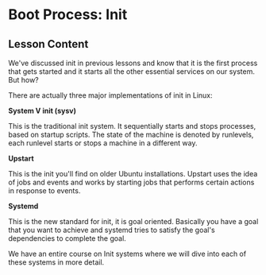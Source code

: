 # Boot Process: Init

## Lesson Content

We've discussed init in previous lessons and know that it is the first process that gets started and it starts all the other essential services on our system. But how?

There are actually three major implementations of init in Linux: 

<b>System V init (sysv)</b>

This is the traditional init system. It sequentially starts and stops processes, based on startup scripts. The state of the machine is denoted by runlevels, each runlevel starts or stops a machine in a different way. 

<b>Upstart</b>

This is the init you'll find on older Ubuntu installations. Upstart uses the idea of jobs and events and works by starting jobs that performs certain actions in response to events. 

<b>Systemd</b>

This is the new standard for init, it is goal oriented. Basically you have a goal that you want to achieve and systemd tries to satisfy the goal's dependencies to complete the goal. 

We have an entire course on Init systems where we will dive into each of these systems in more detail.
